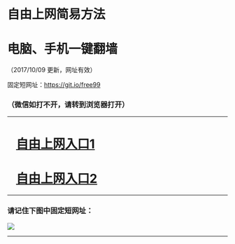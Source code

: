 ﻿# 自由上网简易方法

# 电脑、手机一键翻墙

（2017/10/09 更新，网址有效）

固定短网址：https://git.io/free99

### （微信如打不开，请转到浏览器打开）


***





# &nbsp;&nbsp; <a href="http://ft1630112038.fwq-tz-1001.info/fwqtz01.html?t=100900117624 " target="_blank">自由上网入口1</a>
# &nbsp;&nbsp; <a href="http://ft2719012936.fwq-tz-1002.info/fwqtz02.html?t=100900132699 " target="_blank">自由上网入口2</a>
***

### 请记住下图中固定短网址：

<img src="https://s3-us-west-2.amazonaws.com/fwq-1001/yjfq-20170905okok.png" /> 


***


